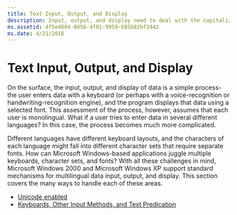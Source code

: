 ```yaml
---
title: Text Input, Output, and Display
description: Input, output, and display need to deal with the capitalization, fonts, line and word breaking, and complex scripts in the globalized software.
ms.assetid: 4f5e4604-0058-4f01-9959-685b82bf2442
ms.date: 4/21/2016
---
```

# Text Input, Output, and Display

On the surface, the input, output, and display of data is a simple process-the user enters data with a keyboard (or perhaps with a voice-recognition or handwriting-recognition engine), and the program displays that data using a selected font. This assessment of the process, however, assumes that each user is monolingual. What if a user tries to enter data in several different languages? In this case, the process becomes much more complicated.

Different languages have different keyboard layouts, and the characters of each language might fall into different character sets that require separate fonts. How can Microsoft Windows-based applications juggle multiple keyboards, character sets, and fonts? With all these challenges in mind, Microsoft Windows 2000 and Microsoft Windows XP support standard mechanisms for multilingual data input, output, and display. This section covers the many ways to handle each of these areas.

- [Unicode enabled](https://msdn.microsoft.com/en-us/library/mt808064)
- [Keyboards, Other Input Methods, and Text Predication](https://msdn.microsoft.com/en-us/library/mt808069)




